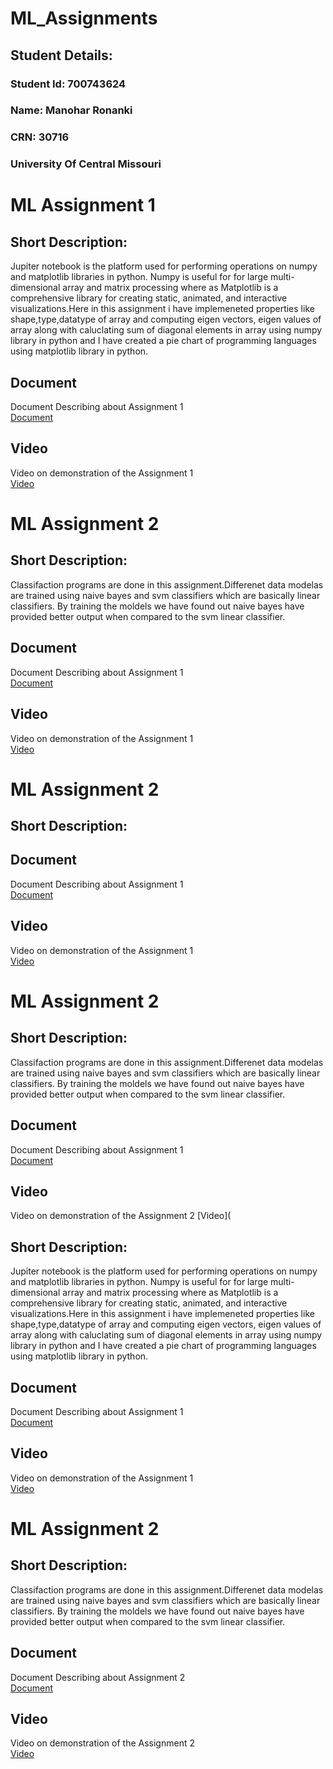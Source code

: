 # ML_Assignments
## Student Details:
### Student Id: 700743624
### Name: Manohar Ronanki
### CRN: 30716
### University Of Central Missouri

# ML Assignment 1

## Short Description: 
Jupiter notebook is the platform used for performing operations on numpy and matplotlib libraries in python. Numpy is useful for for large multi-dimensional array and matrix processing where as Matplotlib is a comprehensive library for creating static, animated, and interactive visualizations.Here in this assignment i have implemeneted properties like shape,type,datatype of array and computing eigen vectors, eigen values of array along with caluclating sum of diagonal elements in array using numpy library in python and I have created a pie chart of programming languages using matplotlib library in python.

## Document
Document Describing about Assignment 1  
[Document](https://docs.google.com/document/d/1D_1w7c4bEHEx77y69VXor2QpIh9PJHDd/edit?usp=drive_link&ouid=100275468290161908854&rtpof=true&sd=true)

## Video
Video on demonstration of the Assignment 1  
[Video](https://drive.google.com/file/d/1EkAXvR3T4ilDC7nQolm2t1eoP4nXzxSv/view?usp=drive_link)

# ML Assignment 2

## Short Description: 
Classifaction programs are done in this assignment.Differenet data modelas are trained using naive bayes and svm classifiers which are basically linear classifiers.
By training the moldels we have found out naive bayes have provided better output when compared to the svm linear classifier.

## Document
Document Describing about Assignment 1  
[Document]()

## Video
Video on demonstration of the Assignment 1  
[Video](https://drive.google.com/file/d/1O4W5X_HOzF0J_-iWZcZfsqI_pc4BCYOD/view?usp=drive_link)

# ML Assignment 2

## Short Description: 


## Document
Document Describing about Assignment 1  
[Document](https://docs.google.com/document/d/1D_1w7c4bEHEx77y69VXor2QpIh9PJHDd/edit?usp=drive_link&ouid=100275468290161908854&rtpof=true&sd=true)

## Video
Video on demonstration of the Assignment 1  
[Video](https://drive.google.com/file/d/1EkAXvR3T4ilDC7nQolm2t1eoP4nXzxSv/view?usp=drive_link)

# ML Assignment 2

## Short Description: 
Classifaction programs are done in this assignment.Differenet data modelas are trained using naive bayes and svm classifiers which are basically linear classifiers.
By training the moldels we have found out naive bayes have provided better output when compared to the svm linear classifier.

## Document
Document Describing about Assignment 1  
[Document]()

## Video
Video on demonstration of the Assignment 2 
[Video](

## Short Description: 
Jupiter notebook is the platform used for performing operations on numpy and matplotlib libraries in python. Numpy is useful for for large multi-dimensional array and matrix processing where as Matplotlib is a comprehensive library for creating static, animated, and interactive visualizations.Here in this assignment i have implemeneted properties like shape,type,datatype of array and computing eigen vectors, eigen values of array along with caluclating sum of diagonal elements in array using numpy library in python and I have created a pie chart of programming languages using matplotlib library in python.

## Document
Document Describing about Assignment 1  
[Document](https://docs.google.com/document/d/1D_1w7c4bEHEx77y69VXor2QpIh9PJHDd/edit?usp=drive_link&ouid=100275468290161908854&rtpof=true&sd=true)

## Video
Video on demonstration of the Assignment 1  
[Video](https://drive.google.com/file/d/1EkAXvR3T4ilDC7nQolm2t1eoP4nXzxSv/view?usp=drive_link)

# ML Assignment 2

## Short Description: 
Classifaction programs are done in this assignment.Differenet data modelas are trained using naive bayes and svm classifiers which are basically linear classifiers.
By training the moldels we have found out naive bayes have provided better output when compared to the svm linear classifier.

## Document
Document Describing about Assignment 2  
[Document](https://docs.google.com/document/d/1tl5zmuvhY40vRwheUd1nvSfu5m872JEk/edit?usp=drive_link&ouid=100275468290161908854&rtpof=true&sd=true)

## Video
Video on demonstration of the Assignment 2  
[Video](https://drive.google.com/file/d/1n6RvNPOC75c0oE3tHUwXG5y93JblXfK2/view?usp=drive_link)

